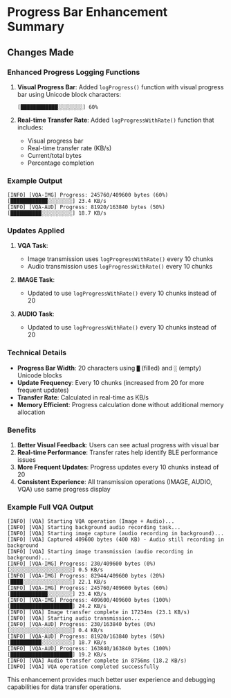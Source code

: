 # Progress Bar Enhancement Summary

## Changes Made

### Enhanced Progress Logging Functions

1. **Visual Progress Bar**: Added `logProgress()` function with visual progress bar using Unicode block characters:
   ```
   [████████████░░░░░░░░] 60%
   ```

2. **Real-time Transfer Rate**: Added `logProgressWithRate()` function that includes:
   - Visual progress bar
   - Real-time transfer rate (KB/s)
   - Current/total bytes
   - Percentage completion

### Example Output
```
[INFO] [VQA-IMG] Progress: 245760/409600 bytes (60%) [████████████░░░░░░░░] 23.4 KB/s
[INFO] [VQA-AUD] Progress: 81920/163840 bytes (50%) [██████████░░░░░░░░░░] 18.7 KB/s
```

### Updates Applied

1. **VQA Task**: 
   - Image transmission uses `logProgressWithRate()` every 10 chunks
   - Audio transmission uses `logProgressWithRate()` every 10 chunks

2. **IMAGE Task**: 
   - Updated to use `logProgressWithRate()` every 10 chunks instead of 20

3. **AUDIO Task**: 
   - Updated to use `logProgressWithRate()` every 10 chunks instead of 20

### Technical Details

- **Progress Bar Width**: 20 characters using `█` (filled) and `░` (empty) Unicode blocks
- **Update Frequency**: Every 10 chunks (increased from 20 for more frequent updates)
- **Transfer Rate**: Calculated in real-time as KB/s
- **Memory Efficient**: Progress calculation done without additional memory allocation

### Benefits

1. **Better Visual Feedback**: Users can see actual progress with visual bar
2. **Real-time Performance**: Transfer rates help identify BLE performance issues
3. **More Frequent Updates**: Progress updates every 10 chunks instead of 20
4. **Consistent Experience**: All transmission operations (IMAGE, AUDIO, VQA) use same progress display

### Example Full VQA Output
```
[INFO] [VQA] Starting VQA operation (Image + Audio)...
[INFO] [VQA] Starting background audio recording task...
[INFO] [VQA] Starting image capture (audio recording in background)...
[INFO] [VQA] Captured 409600 bytes (400 KB) - Audio still recording in background
[INFO] [VQA] Starting image transmission (audio recording in background)...
[INFO] [VQA-IMG] Progress: 230/409600 bytes (0%) [░░░░░░░░░░░░░░░░░░░░] 0.5 KB/s
[INFO] [VQA-IMG] Progress: 82944/409600 bytes (20%) [████░░░░░░░░░░░░░░░░] 22.1 KB/s
[INFO] [VQA-IMG] Progress: 245760/409600 bytes (60%) [████████████░░░░░░░░] 23.4 KB/s
[INFO] [VQA-IMG] Progress: 409600/409600 bytes (100%) [████████████████████] 24.2 KB/s
[INFO] [VQA] Image transfer complete in 17234ms (23.1 KB/s)
[INFO] [VQA] Starting audio transmission...
[INFO] [VQA-AUD] Progress: 230/163840 bytes (0%) [░░░░░░░░░░░░░░░░░░░░] 0.4 KB/s
[INFO] [VQA-AUD] Progress: 81920/163840 bytes (50%) [██████████░░░░░░░░░░] 18.7 KB/s
[INFO] [VQA-AUD] Progress: 163840/163840 bytes (100%) [████████████████████] 19.2 KB/s
[INFO] [VQA] Audio transfer complete in 8756ms (18.2 KB/s)
[INFO] [VQA] VQA operation completed successfully
```

This enhancement provides much better user experience and debugging capabilities for data transfer operations.
